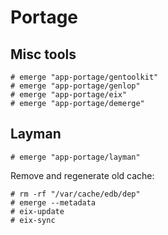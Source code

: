 # Portage

## Misc tools

```ShellSession
# emerge "app-portage/gentoolkit"
# emerge "app-portage/genlop"
# emerge "app-portage/eix"
# emerge "app-portage/demerge"
```

## Layman

```ShellSession
# emerge "app-portage/layman"
```

Remove and regenerate old cache:

```ShellSession
# rm -rf "/var/cache/edb/dep"
# emerge --metadata
# eix-update
# eix-sync
```
